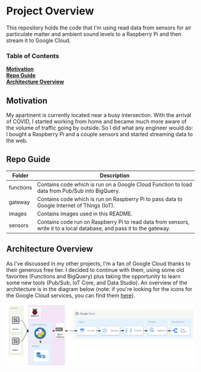 # Project Overview
This repository holds the code that I'm using read data from sensors for air particulate matter and ambient sound levels to a Raspberry Pi and then stream it to Google Cloud.

### Table of Contents
**[Motivation](#motivation)**<br>
**[Repo Guide](#repo-guide)**<br>
**[Architecture Overview](#architecture-overview)**<br>

## Motivation
My apartment is currently located near a busy intersection. With the arrival of COVID, I started working from home and became much more aware of the volume of traffic going by outside. So I did what any engineer would do: I bought a Raspberry Pi and a couple sensors and started streaming data to the web.

## Repo Guide
| Folder | Description |
|------|-------------|
| functions | Contains code which is run on a Google Cloud Function to load data from Pub/Sub into BigQuery. |
| gateway | Contains code which is run on Raspberry Pi to pass data to Google Internet of Things (IoT). |
| images | Contains images used in this README. |
| sensors | Contains code run on Raspberry Pi to read data from sensors, write it to a local database, and pass it to the gateway. |

## Architecture Overview
As I've discussed in my other projects, I'm a fan of Google Cloud thanks to their generous free tier. I decided to continue with them, using some old favorites (Functions and BigQuery) plus taking the opportunity to learn some new tools (Pub/Sub, IoT Core, and Data Studio). An overview of the architecture is in the diagram below (note: if you're looking for the icons for the Google Cloud services, you can find them [here](https://cloud.google.com/icons/)).

![RPi Architecture](https://raw.githubusercontent.com/fritzel56/rpi-sensors/readme/images/rpi-architecture.png)
